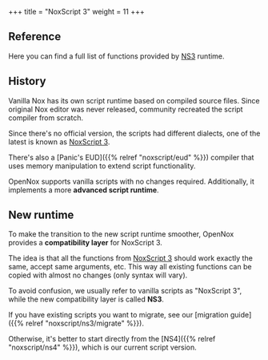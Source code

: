 +++
title = "NoxScript 3"
weight = 11
+++

## Reference

Here you can find a full list of functions provided by [NS3](https://pkg.go.dev/github.com/noxworld-dev/noxscript/ns/v3) runtime.

## History

Vanilla Nox has its own script runtime based on compiled source files. Since original Nox editor was never released,
community recreated the script compiler from scratch.

Since there's no official version, the scripts had different dialects, one of the latest is known as [NoxScript 3](https://noxtools.github.io/noxscript/).

There's also a [Panic's EUD]({{% relref "noxscript/eud" %}}) compiler that uses memory manipulation to extend script functionality.

OpenNox supports vanilla scripts with no changes required. Additionally, it implements a more **advanced script runtime**.

## New runtime

To make the transition to the new script runtime smoother, OpenNox provides a **compatibility layer** for NoxScript 3.

The idea is that all the functions from [NoxScript 3](https://noxtools.github.io/noxscript/) should work exactly the same,
accept same arguments, etc. This way all existing functions can be copied with almost no changes (only syntax will vary).

To avoid confusion, we usually refer to vanilla scripts as "NoxScript 3", while the new compatibility layer is called **NS3**.

If you have existing scripts you want to migrate, see our [migration guide]({{% relref "noxscript/ns3/migrate" %}}).

Otherwise, it's better to start directly from the [NS4]({{% relref "noxscript/ns4" %}}), which is our current script version.